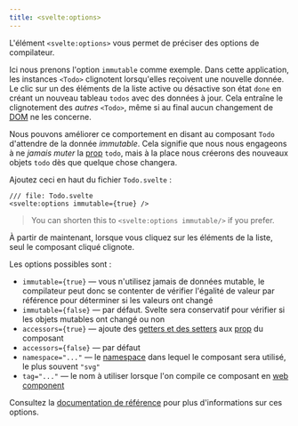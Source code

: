 ```yaml
---
title: <svelte:options>
---
```


L'élément `<svelte:options>` vous permet de préciser des options de compilateur.

Ici nous prenons l'option `immutable` comme exemple. Dans cette application, les instances `<Todo>` clignotent lorsqu'elles reçoivent une nouvelle donnée. Le clic sur un des éléments de la liste active ou désactive son état `done` en créant un nouveau tableau `todos` avec des données à jour. Cela entraîne le clignotement des _autres_ `<Todo>`, même si au final aucun changement de <span class="vo">[DOM](SVELTE_SITE_URL/docs/web#dom)</span> ne les concerne.

Nous pouvons améliorer ce comportement en disant au composant `Todo` d'attendre de la donnée _immutable_. Cela signifie que nous nous engageons à ne _jamais muter_ la <span class="vo">[prop](SVELTE_SITE_URL/docs/sveltejs#props)</span> `todo`, mais à la place nous créerons des nouveaux objets `todo` dès que quelque chose changera.

Ajoutez ceci en haut du fichier `Todo.svelte` :

```svelte
/// file: Todo.svelte
<svelte:options immutable={true} />
```

> You can shorten this to `<svelte:options immutable/>` if you prefer.

À partir de maintenant, lorsque vous cliquez sur les éléments de la liste, seul le composant cliqué clignote.

Les options possibles sont :

- `immutable={true}` — vous n'utilisez jamais de données mutable, le compilateur peut donc se contenter de vérifier l'égalité de valeur par référence pour déterminer si les valeurs ont changé
- `immutable={false}` — par défaut. Svelte sera conservatif pour vérifier si les objets mutables ont changé ou non
- `accessors={true}` — ajoute des <span class="vo">[getters et des setters](SVELTE_SITE_URL/docs/development#getter-setter)</span> aux <span class="vo">[prop](SVELTE_SITE_URL/docs/sveltejs#props)</span> du composant
- `accessors={false}` — par défaut
- `namespace="..."` — le <span class="vo">[namespace](SVELTE_SITE_URL/docs/development#namespace)</span> dans lequel le composant sera utilisé, le plus souvent `"svg"`
- `tag="..."` — le nom à utiliser lorsque l'on compile ce composant en <span class="vo">[web component](SVELTE_SITE_URL/docs/web#web-component)</span>

Consultez la [documentation de référence](SVELTE_SITE_URL/docs/special-elements#svelte-options) pour plus d'informations sur ces options.
